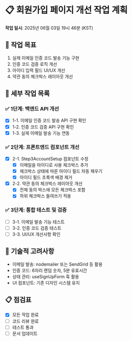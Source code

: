 # 📋 회원가입 페이지 개선 작업 계획
**작업 일시**: 2025년 06월 03일 19시 46분 (KST)

## 🎯 작업 목표
1. 실제 이메일 인증 코드 발송 기능 구현
2. 인증 코드 검증 로직 개선
3. 아이디 입력 필드 UI/UX 개선
4. 약관 동의 체크박스 레이아웃 개선

## 📝 세부 작업 목록

### ✅ 1단계: 백엔드 API 개선
- [x] 1-1. 이메일 인증 코드 발송 API 구현 확인
- [x] 1-2. 인증 코드 검증 API 구현 확인
- [x] 1-3. 실제 이메일 발송 기능 연동

### ✅ 2단계: 프론트엔드 컴포넌트 개선
- [x] 2-1. Step3AccountSetup 컴포넌트 수정
  - [x] 이메일을 아이디로 사용 체크박스 추가
  - [x] 체크박스 상태에 따른 아이디 필드 자동 채우기
  - [x] 아이디 필드 초록색 배경 제거
- [x] 2-2. 약관 동의 체크박스 레이아웃 개선
  - [x] 전체 동의 박스에 모든 체크박스 포함
  - [x] 하위 체크박스 들여쓰기 적용

### ✅ 3단계: 통합 테스트 및 검증
- [ ] 3-1. 이메일 발송 기능 테스트
- [ ] 3-2. 인증 코드 검증 테스트
- [ ] 3-3. UI/UX 개선사항 확인

## 🔧 기술적 고려사항
- 이메일 발송: nodemailer 또는 SendGrid 등 활용
- 인증 코드: 6자리 랜덤 숫자, 5분 유효시간
- 상태 관리: useSignUpForm 훅 활용
- UI 컴포넌트: 기존 디자인 시스템 유지

## 📋 점검표
- [x] 모든 작업 완료
- [ ] 코드 리뷰 완료
- [ ] 테스트 통과
- [ ] 문서 업데이트 